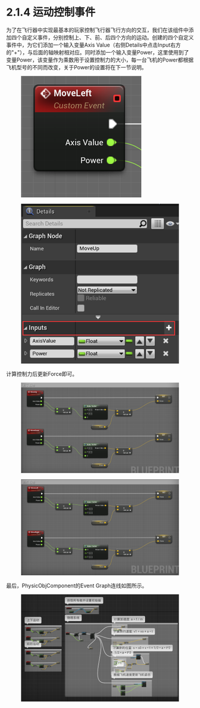 # 2.1.4 运动控制事件

为了在飞行器中实现最基本的玩家控制飞行器飞行方向的交互，我们在该组件中添加四个自定义事件，分别控制上、下、前、后四个方向的运动。创建的四个自定义事件中，为它们添加一个输入变量Axis Value（右侧Details中点击Input右方的"+"），与后面的轴映射相对应。同时添加一个输入变量Power，这里使用到了变量Power，该变量作为乘数用于设置控制力的大小，每一台飞机的Power都根据飞机型号的不同而改变，关于Power的设置将在下一节说明。

<figure><img src="../../../.gitbook/assets/image (35).png" alt=""><figcaption></figcaption></figure>

<figure><img src="../../../.gitbook/assets/image.png" alt=""><figcaption></figcaption></figure>

计算控制力后更新Force即可。

<figure><img src="../../../.gitbook/assets/image (262).png" alt=""><figcaption></figcaption></figure>

<figure><img src="../../../.gitbook/assets/image (76).png" alt=""><figcaption></figcaption></figure>

最后，PhysicObjComponent的Event Graph连线如图所示。

<figure><img src="../../../.gitbook/assets/image (44).png" alt=""><figcaption></figcaption></figure>
